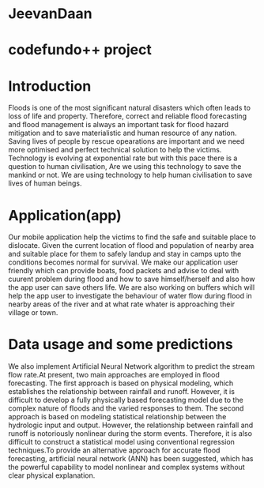 # JeevanDaan
# codefundo++ project

# Introduction
Floods is one of the most significant natural disasters which often leads to loss of life and property. Therefore, correct and reliable flood forecasting and flood management is always an important task for flood hazard mitigation and to save materialistic and human resource of any nation. Saving lives of people by rescue opearations are important and we need more optimised and perfect technical solution to help the victims. Technology is evolving at exponential rate but with this pace there is a question to human civilisation, Are we using this technology to save the mankind or not. We are using technology to help human civilisation to save lives of human beings.




# Application(app)
Our mobile application help the victims to find the safe and suitable place to dislocate. Given the current location of flood and population of nearby area and suitable place for them to safely landup and stay in camps upto the conditions becomes normal for survival.
We make our application user friendly which can provide boats, food packets and advise to deal with cuurent problem during flood and how to save himself/herself and also how the app user can save others life. We are also working on buffers which will help the app user to investigate the behaviour of water flow during flood in nearby areas of the river and at what rate whater is approaching their village or town.

# Data usage and some predictions

We also implement Artificial Neural Network algorithm to predict the stream flow rate.At present, two main approaches are employed in flood forecasting. The first approach is based on physical modeling, which establishes the relationship between rainfall and runoff. However, it is difficult to develop a fully physically based forecasting model due to the complex nature of floods and the varied responses to them. The second approach is based on modeling statistical relationship between the hydrologic input and output. However, the relationship between rainfall and runoff is notoriously nonlinear during the storm events. Therefore, it is also difficult to construct a statistical model using conventional regression techniques.To provide an alternative approach for accurate flood forecasting, artificial neural network (ANN) has been suggested, which has the powerful capability to model nonlinear and complex systems without clear physical explanation.
